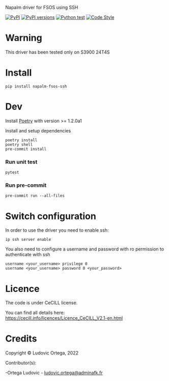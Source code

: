 Napalm driver for FSOS using SSH

[![PyPI](https://img.shields.io/pypi/v/napalm-fsos-ssh.svg)](https://pypi.python.org/pypi/napalm-fsos-ssh)
[![PyPI versions](https://img.shields.io/pypi/pyversions/napalm-fsos-ssh.svg)](https://pypi.python.org/pypi/napalm-fsos-ssh)
[![Python test](https://github.com/napalm-automation-community/napalm-fsos-ssh/actions/workflows/test.yml/badge.svg)](https://github.com/napalm-automation-community/napalm-fsos-ssh/actions/workflows/test.yml)
[![Code Style](https://img.shields.io/badge/code%20style-black-000000.svg)](https://github.com/ambv/black)

# Warning
This driver has been tested only on S3900 24T4S

# Install
```
pip install napalm-fsos-ssh
```

# Dev
Install [Poetry](https://python-poetry.org/docs/master/#installing-with-the-official-installer) with version >= 1.2.0a1

Install and setup dependencies
```
poetry install
poetry shell
pre-commit install
```

### Run unit test
```
pytest
```

### Run pre-commit
```
pre-commit run --all-files
```

# Switch configuration

In order to use the driver you need to enable ssh:
```
ip ssh server enable
```

You also need to configure a username and password with ro permission to authenticate with ssh
```
username <your_username> privilege 0
username <your_username> password 0 <your_password>
```

# Licence

The code is under CeCILL license.

You can find all details here: https://cecill.info/licences/Licence_CeCILL_V2.1-en.html

# Credits

Copyright © Ludovic Ortega, 2022

Contributor(s):

-Ortega Ludovic - ludovic.ortega@adminafk.fr
